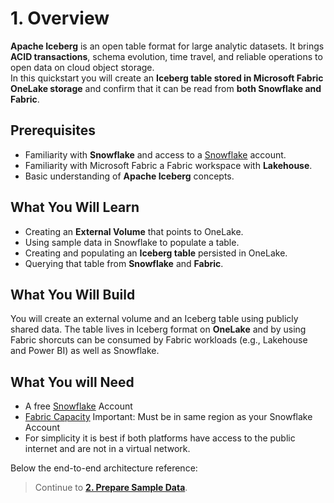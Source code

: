 # 1. Overview

**Apache Iceberg** is an open table format for large analytic datasets. It brings **ACID transactions**, schema evolution, time travel, and reliable operations to open data on cloud object storage.  
In this quickstart you will create an **Iceberg table stored in Microsoft Fabric OneLake storage** and confirm that it can be read from **both Snowflake and Fabric**.

## Prerequisites
- Familiarity with **Snowflake** and access to a [Snowflake](https://signup.snowflake.com/?_fsi=4LjRcWEw) account.
- Familiarity with Microsoft Fabric a Fabric workspace with **Lakehouse**.
- Basic understanding of **Apache Iceberg** concepts.

## What You Will Learn
- Creating an **External Volume** that points to OneLake.
- Using sample data in Snowflake to populate a table.
- Creating and populating an **Iceberg table** persisted in OneLake.
- Querying that table from **Snowflake** and **Fabric**.

## What You Will Build
You will create an external volume and an Iceberg table using publicly shared data. The table lives in Iceberg format on **OneLake** and by using Fabric shorcuts can be consumed by Fabric workloads (e.g., Lakehouse and Power BI) as well as Snowflake.

## What You will Need
- A free [Snowflake](https://signup.snowflake.com/?_fsi=4LjRcWEw) Account
- [Fabric Capacity](https://learn.microsoft.com/en-us/fabric/fundamentals/fabric-trial?_fsi=4LjRcWEw) Important: Must be in same region as your Snowflake Account
- For simplicity it is best if both platforms have access to the public internet and are not in a virtual network.

Below the end-to-end architecture reference:




> Continue to **[2. Prepare Sample Data](02-prepare-sample-data.md)**.

